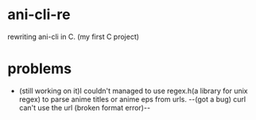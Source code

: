 # ani-cli-re
rewriting ani-cli in C. (my first C project)
# problems
* (still working on it)I couldn't managed to use regex.h(a library for unix regex) to parse anime titles or anime eps from urls.
--(got a bug) curl can't use the url (broken format error)--
